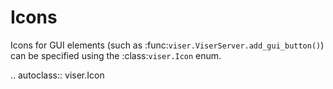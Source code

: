 # Icons

Icons for GUI elements (such as :func:`viser.ViserServer.add_gui_button()`) can be
specified using the :class:`viser.Icon` enum.

<!-- prettier-ignore-start -->

.. autoclass:: viser.Icon

<!-- prettier-ignore-end -->
